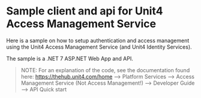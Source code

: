 # Sample client and api for Unit4 Access Management Service

Here is a sample on how to setup authentication and access management using the Unit4 Access Management Service (and Unit4 Identity Services). 

The sample is a .NET 7  ASP.NET Web App and API.

> NOTE: For an explanation of the code, see the documentation found here: <a href="https://thehub.unit4.com/home">https://thehub.unit4.com/home</a> --> Platform Services --> Access Management Service (Not Access Management!) --> Developer Guide --> API Quick start
